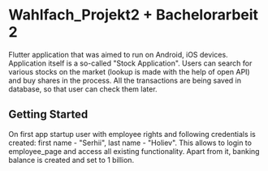 # Wahlfach_Projekt2 + Bachelorarbeit 2

Flutter application that was aimed to run on Android, iOS devices. Application itself is a so-called "Stock Application". Users can search for various stocks on the market (lookup is made with the help of open API) and buy shares in the process. All the transactions are being saved in database, so that user can check them later.

## Getting Started

On first app startup user with employee rights and following credentials is created: first name - "Serhii", last name - "Holiev". This allows to login to employee_page and access all existing functionality.
Apart from it, banking balance is created and set to 1 billion.
